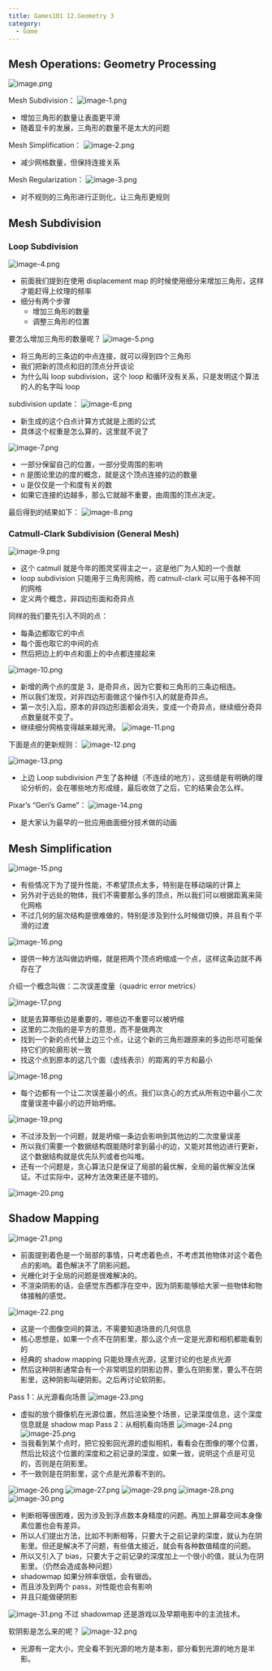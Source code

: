```yaml
---
title: Games101 12.Geometry 3
category:
  - Game
---
```


## Mesh Operations: Geometry Processing

![image.png](/images/Pub_Note_Games101_12/image.png)

Mesh Subdivision：
![image-1.png](/images/Pub_Note_Games101_12/image-1.png)

- 增加三角形的数量让表面更平滑
- 随着显卡的发展，三角形的数量不是太大的问题

Mesh Simplification：
![image-2.png](/images/Pub_Note_Games101_12/image-2.png)

- 减少网格数量，但保持连接关系

Mesh Regularization：
![image-3.png](/images/Pub_Note_Games101_12/image-3.png)

- 对不规则的三角形进行正则化，让三角形更规则

## Mesh Subdivision

### Loop Subdivision

![image-4.png](/images/Pub_Note_Games101_12/image-4.png)

- 前面我们提到在使用 displacement map 的时候使用细分来增加三角形，这样才能赶得上纹理的频率
- 细分有两个步骤
  - 增加三角形的数量
  - 调整三角形的位置

要怎么增加三角形的数量呢？
![image-5.png](/images/Pub_Note_Games101_12/image-5.png)

- 将三角形的三条边的中点连接，就可以得到四个三角形
- 我们把新的顶点和旧的顶点分开谈论
- 为什么叫 loop subdivision，这个 loop 和循环没有关系，只是发明这个算法的人的名字叫 loop

subdivision update：
![image-6.png](/images/Pub_Note_Games101_12/image-6.png)

- 新生成的这个白点计算方式就是上图的公式
- 具体这个权重是怎么算的，这里就不说了

![image-7.png](/images/Pub_Note_Games101_12/image-7.png)

- 一部分保留自己的位置，一部分受周围的影响
- n 是图论里边的度的概念，就是这个顶点连接的边的数量
- u 是仅仅是一个和度有关的数
- 如果它连接的边越多，那么它就越不重要，由周围的顶点决定。

最后得到的结果如下：
![image-8.png](/images/Pub_Note_Games101_12/image-8.png)

### Catmull-Clark Subdivision (General Mesh)

![image-9.png](/images/Pub_Note_Games101_12/image-9.png)

- 这个 catmull 就是今年的图灵奖得主之一，这是他广为人知的一个贡献
- loop subdivision 只能用于三角形网格，而 catmull-clark 可以用于各种不同的网格
- 定义两个概念，非四边形面和奇异点

同样的我们要先引入不同的点：

- 每条边都取它的中点
- 每个面也取它的中间的点
- 然后把边上的中点和面上的中点都连接起来

![image-10.png](/images/Pub_Note_Games101_12/image-10.png)

- 新增的两个点的度是 3，是奇异点，因为它要和三角形的三条边相连。
- 所以我们发现，对非四边形面做这个操作引入的就是奇异点。
- 第一次引入后，原本的非四边形面都会消失，变成一个奇异点，继续细分奇异点数量就不变了。
- 继续细分网格变得越来越光滑。
  ![image-11.png](/images/Pub_Note_Games101_12/image-11.png)

下面是点的更新规则：
![image-12.png](/images/Pub_Note_Games101_12/image-12.png)

![image-13.png](/images/Pub_Note_Games101_12/image-13.png)

- 上边 Loop subdivision 产生了各种缝（不连续的地方），这些缝是有明确的理论分析的，会在哪些地方形成缝，最后收敛了之后，它的结果会怎么样。

Pixar’s “Geri’s Game”：
![image-14.png](/images/Pub_Note_Games101_12/image-14.png)

- 是大家认为最早的一批应用曲面细分技术做的动画

## Mesh Simplification

![image-15.png](/images/Pub_Note_Games101_12/image-15.png)

- 有些情况下为了提升性能，不希望顶点太多，特别是在移动端的计算上
- 另外对于远处的物体，我们不需要那么多的顶点，所以我们可以根据距离来简化网格
- 不过几何的层次结构是很难做的，特别是涉及到什么时候做切换，并且有个平滑的过渡

![image-16.png](/images/Pub_Note_Games101_12/image-16.png)

- 提供一种方法叫做边坍缩，就是把两个顶点坍缩成一个点，这样这条边就不再存在了

介绍一个概念叫做：二次误差度量（quadric error metrics）

![image-17.png](/images/Pub_Note_Games101_12/image-17.png)

- 就是去算哪些边是重要的，哪些边不重要可以被坍缩
- 这里的二次指的是平方的意思，而不是做两次
- 找到一个新的点代替上边三个点，让这个新的三角形跟原来的多边形尽可能保持它们的轮廓形状一致
- 找这个点到原本的这几个面（虚线表示）的距离的平方和最小

![image-18.png](/images/Pub_Note_Games101_12/image-18.png)

- 每个边都有一个让二次误差最小的点。我们以贪心的方式从所有边中最小二次度量误差中最小的边开始坍缩。

![image-19.png](/images/Pub_Note_Games101_12/image-19.png)

- 不过涉及到一个问题，就是坍缩一条边会影响到其他边的二次度量误差
- 所以我们需要一个数据结构既能随时拿到最小的边，又能对其他边进行更新，这个数据结构就是优先队列或者也叫堆。
- 还有一个问题是，贪心算法只是保证了局部的最优解，全局的最优解没法保证。不过实际中，这种方法效果还是不错的。

![image-20.png](/images/Pub_Note_Games101_12/image-20.png)

## Shadow Mapping

![image-21.png](/images/Pub_Note_Games101_12/image-21.png)

- 前面提到着色是一个局部的事情，只考虑着色点，不考虑其他物体对这个着色点的影响。着色解决不了阴影问题。
- 光栅化对于全局的问题是很难解决的。
- 不渲染阴影的话，会感觉东西都浮在空中，因为阴影能够给大家一些物体和物体接触的感觉。

![image-22.png](/images/Pub_Note_Games101_12/image-22.png)

- 这是一个图像空间的算法，不需要知道场景的几何信息
- 核心思想是，如果一个点不在阴影里，那么这个点一定是光源和相机都能看到的
- 经典的 shadow mapping 只能处理点光源，这里讨论的也是点光源
- 然后这种阴影通常会有一个非常明显的阴影边界，要么在阴影里，要么不在阴影里，这种阴影叫硬阴影。之后再讨论软阴影。

Pass 1：从光源看向场景
![image-23.png](/images/Pub_Note_Games101_12/image-23.png)

- 虚拟的放个摄像机在光源位置，然后渲染整个场景，记录深度信息，这个深度信息就是 shadow map
  Pass 2：从相机看向场景
  ![image-24.png](/images/Pub_Note_Games101_12/image-24.png)
  ![image-25.png](/images/Pub_Note_Games101_12/image-25.png)
- 当我看到某个点时，把它投影回光源的虚拟相机，看看会在图像的哪个位置，然后比较这个位置的深度和之前记录的深度，如果一致，说明这个点是可见的，否则是在阴影里。
- 不一致则是在阴影里，这个点是光源看不到的。

![image-26.png](/images/Pub_Note_Games101_12/image-26.png)
![image-27.png](/images/Pub_Note_Games101_12/image-27.png)
![image-29.png](/images/Pub_Note_Games101_12/image-29.png)
![image-28.png](/images/Pub_Note_Games101_12/image-28.png)
![image-30.png](/images/Pub_Note_Games101_12/image-30.png)

- 判断相等很困难，因为涉及到浮点数本身精度的问题。再加上屏幕空间本身像素位置也会有差异。
- 所以人们提出方法，比如不判断相等，只要大于之前记录的深度，就认为在阴影里。但还是解决不了问题，有些值太接近，就会有各种数值精度的问题。
- 所以又引入了 bias，只要大于之前记录的深度加上一个很小的值，就认为在阴影里。（仍然会造成各种问题）
- shadowmap 如果分辨率很低，会有锯齿。
- 而且涉及到两个 pass，对性能也会有影响
- 并且只能做硬阴影

![image-31.png](/images/Pub_Note_Games101_12/image-31.png)
不过 shadowmap 还是游戏以及早期电影中的主流技术。

软阴影是怎么来的呢？
![image-32.png](/images/Pub_Note_Games101_12/image-32.png)

- 光源有一定大小，完全看不到光源的地方是本影，部分看到光源的地方是半影。

